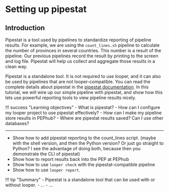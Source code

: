 # Setting up pipestat

## Introduction

Pipestat is a tool used by pipelines to standardize reporting of pipeline results. For example, we are using the `count_lines.sh` pipeline to calculate the number of provinces in several countries. This number is a result of the pipeline. Our previous pipelines record the result by printing to the screen and log file. Pipestat will help us collect and aggregate those results in a clean way. 

Pipestat is a standalone tool.
It is not required to use looper, and it can also be used by pipelines that are not looper-compatible.
You can read the complete details about pipestat in the [pipestat documentation](../pipestat).
In this tutorial, we will wire up our simple pipeline with pipestat, and show how this lets use powerful reporting tools to view pipeline results nicely.

!!! success "Learning objectives"
    - What is pipestat? 
    - How can I configure my looper project to use pipestat effectively?
    - How can I make my pipeline store results in PEPhub?
    - Where are pipestat results saved? Can I use other databases?


---

- Show how to add pipestat reporting to the count_lines script. (maybe with the shell version, and then the Python version? Or just go straight to Python? I see the advantage of doing both, because then you demonstrate the CLI of pipestat)
- Show how to report results back into the PEP at PEPhub
- Show how to use `looper check` with the pipestat-compatible pipeline
- Show how to use `looper report`.


!!! tip "Summary"
    - Pipestat is a standalone tool that can be used with or without looper.
    - ...
    - ...

